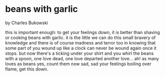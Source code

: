 beans with garlic
===============================================================================

by Charles Bukowski

this is important enough:
to get your feelings down,
it is better than shaving
or cooking beans with garlic.
it is the little we can do
this small bravery of knowledge
and there is of course
madness and terror too
in knowing
that some part of you
wound up like a clock
can never be wound again
once it stops.
but now
there's a ticking under your shirt
and you whirl the beans with a spoon,
one love dead, one love departed
another love...
ah! as many loves as beans
yes, count them now
sad, sad
your feelings boiling over flame,
get this down.

